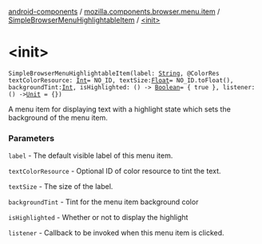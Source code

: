 [android-components](../../index.md) / [mozilla.components.browser.menu.item](../index.md) / [SimpleBrowserMenuHighlightableItem](index.md) / [&lt;init&gt;](./-init-.md)

# &lt;init&gt;

`SimpleBrowserMenuHighlightableItem(label: `[`String`](https://kotlinlang.org/api/latest/jvm/stdlib/kotlin/-string/index.html)`, @ColorRes textColorResource: `[`Int`](https://kotlinlang.org/api/latest/jvm/stdlib/kotlin/-int/index.html)` = NO_ID, textSize: `[`Float`](https://kotlinlang.org/api/latest/jvm/stdlib/kotlin/-float/index.html)` = NO_ID.toFloat(), backgroundTint: `[`Int`](https://kotlinlang.org/api/latest/jvm/stdlib/kotlin/-int/index.html)`, isHighlighted: () -> `[`Boolean`](https://kotlinlang.org/api/latest/jvm/stdlib/kotlin/-boolean/index.html)` = { true }, listener: () -> `[`Unit`](https://kotlinlang.org/api/latest/jvm/stdlib/kotlin/-unit/index.html)` = {})`

A menu item for displaying text with a highlight state which sets the
background of the menu item.

### Parameters

`label` - The default visible label of this menu item.

`textColorResource` - Optional ID of color resource to tint the text.

`textSize` - The size of the label.

`backgroundTint` - Tint for the menu item background color

`isHighlighted` - Whether or not to display the highlight

`listener` - Callback to be invoked when this menu item is clicked.